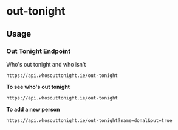 # out-tonight

## Usage

### Out Tonight Endpoint

Who's out tonight and who isn't

```
https://api.whosouttonight.ie/out-tonight
```

**To see who's out tonight**

```
https://api.whosouttonight.ie/out-tonight
```

**To add a new person**

```
https://api.whosouttonight.ie/out-tonight?name=donal&out=true
```
